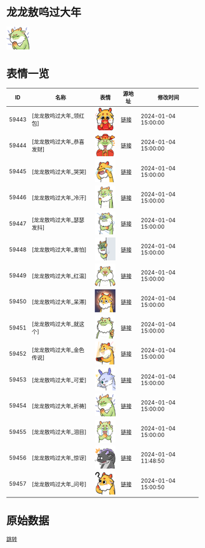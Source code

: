# 龙龙敖呜过大年

<img src="./cover.png" height="60" alt="cover" />

# 表情一览

|ID|名称|表情|源地址|修改时间|
|----|----|----|----|----|
|59443|[龙龙敖呜过大年_领红包]|<img src="./pic/059443_%5B龙龙敖呜过大年_领红包%5D.png" height="60" alt="领红包"/>|[链接](https://i0.hdslb.com/bfs/garb/e3ea55e4987a74d0e707ada6bba0d013063583bb.png)|2024-01-04 15:00:00|
|59444|[龙龙敖呜过大年_恭喜发财]|<img src="./pic/059444_%5B龙龙敖呜过大年_恭喜发财%5D.png" height="60" alt="恭喜发财"/>|[链接](https://i0.hdslb.com/bfs/garb/c23f9702f8a160bfdb6b864fce4e9af02df08117.png)|2024-01-04 15:00:00|
|59445|[龙龙敖呜过大年_哭哭]|<img src="./pic/059445_%5B龙龙敖呜过大年_哭哭%5D.png" height="60" alt="哭哭"/>|[链接](https://i0.hdslb.com/bfs/garb/3e0e802b4b036720c011a45e68d24115d223c57e.png)|2024-01-04 15:00:00|
|59446|[龙龙敖呜过大年_冷汗]|<img src="./pic/059446_%5B龙龙敖呜过大年_冷汗%5D.png" height="60" alt="冷汗"/>|[链接](https://i0.hdslb.com/bfs/garb/06ab1749948ef7322e9f62c41e7e741e79b474a2.png)|2024-01-04 15:00:00|
|59447|[龙龙敖呜过大年_瑟瑟发抖]|<img src="./pic/059447_%5B龙龙敖呜过大年_瑟瑟发抖%5D.png" height="60" alt="瑟瑟发抖"/>|[链接](https://i0.hdslb.com/bfs/garb/73c7c14620dc3dc4135ba2b52b3fb209260e212f.png)|2024-01-04 15:00:00|
|59448|[龙龙敖呜过大年_害怕]|<img src="./pic/059448_%5B龙龙敖呜过大年_害怕%5D.png" height="60" alt="害怕"/>|[链接](https://i0.hdslb.com/bfs/garb/5b7e8d6b35bf32f8f2b9f559005c7bc40377574a.png)|2024-01-04 15:00:00|
|59449|[龙龙敖呜过大年_红温]|<img src="./pic/059449_%5B龙龙敖呜过大年_红温%5D.png" height="60" alt="红温"/>|[链接](https://i0.hdslb.com/bfs/garb/e0882c65d69f63e493bcbdfa17d92e441a7da0cd.png)|2024-01-04 15:00:00|
|59450|[龙龙敖呜过大年_呆滞]|<img src="./pic/059450_%5B龙龙敖呜过大年_呆滞%5D.png" height="60" alt="呆滞"/>|[链接](https://i0.hdslb.com/bfs/garb/0734d7d5d0769f11bd9a12401a594750d02d769f.png)|2024-01-04 15:00:00|
|59451|[龙龙敖呜过大年_就这个]|<img src="./pic/059451_%5B龙龙敖呜过大年_就这个%5D.png" height="60" alt="就这个"/>|[链接](https://i0.hdslb.com/bfs/garb/f0ca7ca18a41a647937f73bf9f299d1c78f71283.png)|2024-01-04 15:00:00|
|59452|[龙龙敖呜过大年_金色传说]|<img src="./pic/059452_%5B龙龙敖呜过大年_金色传说%5D.png" height="60" alt="金色传说"/>|[链接](https://i0.hdslb.com/bfs/garb/aac961488330adc6fc3c62461e91f70081516a14.png)|2024-01-04 15:00:00|
|59453|[龙龙敖呜过大年_可爱]|<img src="./pic/059453_%5B龙龙敖呜过大年_可爱%5D.png" height="60" alt="可爱"/>|[链接](https://i0.hdslb.com/bfs/garb/a17737efb587352fbbaa325087d7451f9fc44c51.png)|2024-01-04 15:00:00|
|59454|[龙龙敖呜过大年_祈祷]|<img src="./pic/059454_%5B龙龙敖呜过大年_祈祷%5D.png" height="60" alt="祈祷"/>|[链接](https://i0.hdslb.com/bfs/garb/75f547e1138528cf4f98acf97df8390cf346f8dd.png)|2024-01-04 15:00:00|
|59455|[龙龙敖呜过大年_泪目]|<img src="./pic/059455_%5B龙龙敖呜过大年_泪目%5D.png" height="60" alt="泪目"/>|[链接](https://i0.hdslb.com/bfs/garb/3354f139d2ea55f5af33009994dc81fc4a317e03.png)|2024-01-04 15:00:00|
|59456|[龙龙敖呜过大年_惊讶]|<img src="./pic/059456_%5B龙龙敖呜过大年_惊讶%5D.png" height="60" alt="惊讶"/>|[链接](https://i0.hdslb.com/bfs/garb/40e19e10950e7a6b07fa549f8dc49d3fb1b5d467.png)|2024-01-04 11:48:50|
|59457|[龙龙敖呜过大年_问号]|<img src="./pic/059457_%5B龙龙敖呜过大年_问号%5D.png" height="60" alt="问号"/>|[链接](https://i0.hdslb.com/bfs/garb/d427a9571e44ee07f3c48b047d0044d76eeba839.png)|2024-01-04 15:00:50|

# 原始数据

[跳转](./raw.json)

